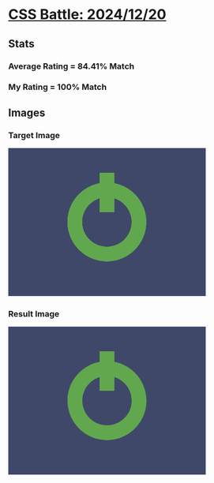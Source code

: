 # [CSS Battle: 2024/12/20](https://cssbattle.dev/play/IuWJ0gm5roA8joqogHp6)

## Stats

### Average Rating = 84.41% Match

### My Rating = 100% Match

## Images

### Target Image

![](./images/target.png)

### Result Image

![](./images/result.png)
